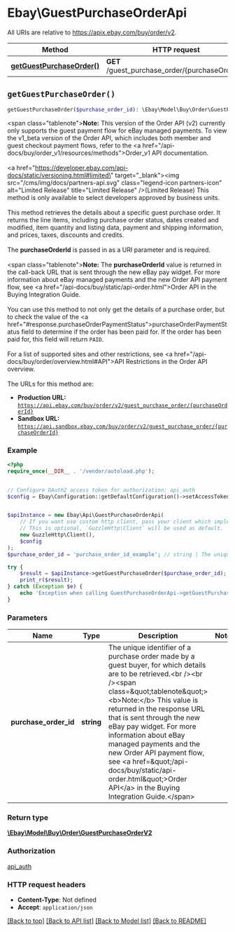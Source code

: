 # Ebay\GuestPurchaseOrderApi

All URIs are relative to https://apix.ebay.com/buy/order/v2.

Method | HTTP request | Description
------------- | ------------- | -------------
[**getGuestPurchaseOrder()**](GuestPurchaseOrderApi.md#getGuestPurchaseOrder) | **GET** /guest_purchase_order/{purchaseOrderId} | 


## `getGuestPurchaseOrder()`

```php
getGuestPurchaseOrder($purchase_order_id): \Ebay\Model\Buy\Order\GuestPurchaseOrderV2
```



<span class=\"tablenote\"><b>Note:</b> This version of the Order API (v2) currently only supports the guest payment flow for eBay managed payments. To view the v1_beta version of the Order API, which includes both member and guest checkout payment flows, refer to the <a href=\"/api-docs/buy/order_v1/resources/methods\">Order_v1 API</a> documentation.</span><br /><br /><a href=\"https://developer.ebay.com/api-docs/static/versioning.html#limited\" target=\"_blank\"><img src=\"/cms/img/docs/partners-api.svg\" class=\"legend-icon partners-icon\"  alt=\"Limited Release\" title=\"Limited Release\" />(Limited Release)</a> This method is only available to select developers approved by business units.<br /><br />This method retrieves the details about a specific guest purchase order. It returns the line items, including purchase  order status, dates created and modified, item quantity and listing data, payment and shipping information, and prices, taxes, discounts and credits.<br /><br />The <b>purchaseOrderId</b> is passed in as a URI parameter and is required.<br /><br /><span class=\"tablenote\"><b>Note:</b> The <b>purchaseOrderId</b> value is returned in the call-back URL that is sent through the new eBay pay widget. For more information about eBay managed payments and the new Order API payment flow, see <a href=\"/api-docs/buy/static/api-order.html\">Order API</a> in the Buying Integration Guide.</span><br /><br />You can use this method to not only get the details of a purchase order, but to check the value of the <a href=\"#response.purchaseOrderPaymentStatus\">purchaseOrderPaymentStatus</a> field to determine if the order has been paid for. If the order has been paid for, this field will return <code>PAID</code>.<br /><br />For a list of supported sites and other restrictions, see <a href=\"/api-docs/buy/order/overview.html#API\">API Restrictions</a> in the Order API overview.<br /><br />The URLs for this method are:<ul><li><b>Production URL:</b> <code>https://api.ebay.com/buy/order/v2/guest_purchase_order/{purchaseOrderId}</code></li><li><b>Sandbox URL:</b> <code>https://api.sandbox.ebay.com/buy/order/v2/guest_purchase_order/{purchaseOrderId}</code></li></ul>

### Example

```php
<?php
require_once(__DIR__ . '/vendor/autoload.php');


// Configure OAuth2 access token for authorization: api_auth
$config = Ebay\Configuration::getDefaultConfiguration()->setAccessToken('YOUR_ACCESS_TOKEN');


$apiInstance = new Ebay\Api\GuestPurchaseOrderApi(
    // If you want use custom http client, pass your client which implements `GuzzleHttp\ClientInterface`.
    // This is optional, `GuzzleHttp\Client` will be used as default.
    new GuzzleHttp\Client(),
    $config
);
$purchase_order_id = 'purchase_order_id_example'; // string | The unique identifier of a purchase order made by a guest buyer, for which details are to be retrieved.<br /><br /><span class=\"tablenote\"><b>Note:</b> This value is returned in the response URL that is sent through the new eBay pay widget. For more information about eBay managed payments and the new Order API payment flow, see <a href=\"/api-docs/buy/static/api-order.html\">Order API</a> in the Buying Integration Guide.</span>

try {
    $result = $apiInstance->getGuestPurchaseOrder($purchase_order_id);
    print_r($result);
} catch (Exception $e) {
    echo 'Exception when calling GuestPurchaseOrderApi->getGuestPurchaseOrder: ', $e->getMessage(), PHP_EOL;
}
```

### Parameters

Name | Type | Description  | Notes
------------- | ------------- | ------------- | -------------
 **purchase_order_id** | **string**| The unique identifier of a purchase order made by a guest buyer, for which details are to be retrieved.&lt;br /&gt;&lt;br /&gt;&lt;span class&#x3D;\&quot;tablenote\&quot;&gt;&lt;b&gt;Note:&lt;/b&gt; This value is returned in the response URL that is sent through the new eBay pay widget. For more information about eBay managed payments and the new Order API payment flow, see &lt;a href&#x3D;\&quot;/api-docs/buy/static/api-order.html\&quot;&gt;Order API&lt;/a&gt; in the Buying Integration Guide.&lt;/span&gt; |

### Return type

[**\Ebay\Model\Buy\Order\GuestPurchaseOrderV2**](../Model/GuestPurchaseOrderV2.md)

### Authorization

[api_auth](../../README.md#api_auth)

### HTTP request headers

- **Content-Type**: Not defined
- **Accept**: `application/json`

[[Back to top]](#) [[Back to API list]](../../README.md#endpoints)
[[Back to Model list]](../../README.md#models)
[[Back to README]](../../README.md)

